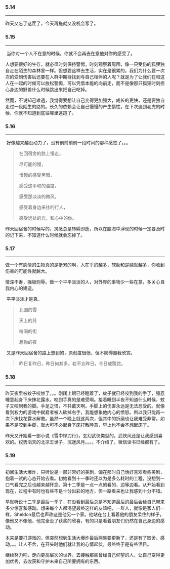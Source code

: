 ### 5.14

---

昨天又忘了这茬了，今天再拖就又没机会写了。

### 5.15

---

​	当你对一个人不在意的时候，你就不会再去在意他对你的感受了。

​	人想要很好的生存，就必须时刻保持警惕，时刻观察着周围，像一只受伤的狐狸独自走在陌生的森林里一样。但想要这样去生活，实在是很累的。我们为什么要一次次的受到伤害后还要在人群中期待找到与自己相伴的人呢？就是为了让我们在和这人在一起的时候可以放松警惕，可以凭借本能的向前走，而不是像那只狐狸时刻担心身边的野兽什么时候跳出来把自己吃掉。

​	然而，不说知己难遇，我觉得要想让自己变得更加强大，成长的更快，还是要独自走过一段陌生的路的。长久的依赖会让自己慢慢的产生惰性，在下次遇到老虎的时候，你就不知道到底往哪里逃跑了。

### 5.16

---

​	好像越来越没动力了，没有前前前前一段时间的那种感觉了。。。

> ​	在回宿舍的路上慢走，
>
> ​	尽可能的慢，
>
> ​	慢慢的感受黑暗，
>
> ​	感受这平和的温度，
>
> ​	感受那淡淡的微风，
>
> ​	感受着身边来往的行人，
>
> ​	感受远处的光，和心中的你。 

​	昨天回宿舍的时候写的，灵感总是转瞬即逝，所以在脑海中浮现的时候一定要及时的记下来，不知道什么时候就会忘掉了。

### 5.17

---

​	做一个有感情的生物真的是挺累的啊，人在乎的越多，软肋和逆鳞就越多，你收到伤害的可能性就越大。

​	情深不寿，强极则辱。做一个平平淡淡的人，对外界的事物少一些在意，多关心自我内心的建造。

​	平平淡淡才是真。

> ​	北国的雪
>
> ​	天上的月
>
> ​	喧闹的街
>
> ​	想你的夜

​	又是昨天回宿舍的路上想到的，原创度很低，但不妨碍自我欣赏。

> ​	昨日复昨日，昨日何其多。若不忘昨日，今日成蹉跎。

### 5.18

---

​	昨天夜里被蚊子咬惨了。。。刚闭上眼已经睡着了，蚊子就已经咬到我的手了，强忍睡意起身下床抹花露水，咬到手真的是难受啊。接着睡到半夜不知道什么时候，蚊子又咬到我的脚。手足之恨，不共戴天啊。手脚上的伤害永远是无法忍受的。就像看到权力的游戏中弑君者被人砍掉右手，我能想象他内心的愤怒。所以我只能再一次下床找花露水解救。虽然一个晚上就这两次，但其中的折磨也让我难受非常。如果不是咬到手脚，就大可不必起身下床打散睡意，早上也不会不想起床了。

​	昨天又开始看一部小说《雪中悍刀行》，玄幻武侠类型的，武侠风还是让我感到喜欢的。权势滔天的北凉王世子，沉迷风月。。。。不介绍了，微信读书已经都有了。

### 5.19

---

​	初闻生活大爆炸，只听说是一部非常好的美剧，偏在那时自己恰好喜欢看些美剧，抱着一试的心态开始去看。初始看到十一季时还以为是多么耗时的工程，没想到一口气看完之后也越来越怀念。第十二季是一点一点的看的，边等边看。从开始看到现在，过程中有时也有些不是十分出彩的地方，但一路看来也让我感到十分不错。

​	早就听说十二季是最后一季了，在没看到最后总是不知道最后的最后会给自己带来多少惊喜和感动。想来每个人都渴望最终这样的友谊吧，一群人，就像是家人们一样，Sheldon最后也声称这是他另一个家。他站在台上看着他的朋友呆住的样子，像他又不像他，他完全没了获奖的欣喜，有的只是看着朋友们仍然在自己身边的感动。

​	本来是要打游戏的，但突然想到生活大爆炸最后两集要更新了，还是有了取舍。感动。。。让人不舍，在开头时他们就让我的心情起伏，最终终于是有些泪目。

​	继续努力吧，走向更高层次的世界，去接触那些曾经自己仰望的人，让自己变得更加优秀，去收获和守护未来自己所要拥有的东西。

​	

​	